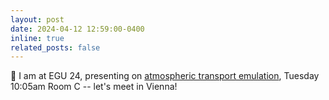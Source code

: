 ```yaml
---
layout: post
date: 2024-04-12 12:59:00-0400
inline: true
related_posts: false
---
```


:ferris_wheel: I am at EGU 24, presenting on [atmospheric transport emulation](https://meetingorganizer.copernicus.org/EGU24/EGU24-10922.html), Tuesday 10:05am Room C -- let's meet in Vienna!
